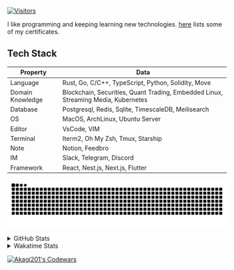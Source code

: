 <!-- markdownlint-disable MD041 MD010 MD033 -->
[![Visitors](https://api.visitorbadge.io/api/daily?path=Akagi201%2FAkagi201&label=Visitors%20Today&countColor=%2337d67a)](https://visitorbadge.io/status?path=Akagi201%2FAkagi201)

I like programming and keeping learning new technologies. [here](https://github.com/Akagi201/blockchain) lists some of my certificates.

## Tech Stack

| Property         	| Data                                                                               	|
|------------------	|------------------------------------------------------------------------------------	|
| Language         	| Rust, Go, C/C++, TypeScript, Python, Solidity, Move                                 |
| Domain Knowledge 	| Blockchain, Securities, Quant Trading, Embedded Linux, Streaming Media, Kubernetes 	|
| Database         	| Postgresql, Redis, Sqlite, TimescaleDB, Meilisearch                                 |
| OS               	| MacOS, ArchLinux, Ubuntu Server                                                     |
| Editor           	| VsCode, VIM                                                                        	|
| Terminal          | Iterm2, Oh My Zsh, Tmux, Starship                                                   |
| Note             	| Notion, Feedbro                                                                    	|
| IM               	| Slack, Telegram, Discord                                                            |
| Framework         | React, Nest.js, Next.js, Flutter                                                   	|

[![github contribution grid snake animation](https://raw.githubusercontent.com/Akagi201/Akagi201/output/github-contribution-grid-snake.svg#gh-light-mode-only)](https://github.com/Akagi201)

<details>
<summary>GitHub Stats</summary>
  <a href="https://github.com/Akagi201"><img alt="Profile Detail" src="https://raw.githubusercontent.com/Akagi201/Akagi201/master/profile-summary-card-output/dracula/0-profile-details.svg" /></a>
  <a href="https://github.com/Akagi201"><img alt="Github Stats" src="https://raw.githubusercontent.com/Akagi201/Akagi201/master/profile-summary-card-output/dracula/3-stats.svg" /></a>
  <a href="https://github.com/Akagi201"><img alt="Lang By Commits" src="https://raw.githubusercontent.com/Akagi201/Akagi201/master/profile-summary-card-output/dracula/2-most-commit-language.svg" /></a>
</details>

<details>
<summary>Wakatime Stats</summary>
<br>

<!--START_SECTION:waka-->
![Code Time](http://img.shields.io/badge/Code%20Time-609%20hrs%2016%20mins-blue)

**I'm a Night 🦉** 

```text
🌞 Morning    22 commits     █░░░░░░░░░░░░░░░░░░░░░░░░   6.4% 
🌆 Daytime    88 commits     ██████░░░░░░░░░░░░░░░░░░░   25.58% 
🌃 Evening    154 commits    ███████████░░░░░░░░░░░░░░   44.77% 
🌙 Night      80 commits     █████░░░░░░░░░░░░░░░░░░░░   23.26%

```
📅 **I'm Most Productive on Tuesday** 

```text
Monday       49 commits     ███░░░░░░░░░░░░░░░░░░░░░░   14.24% 
Tuesday      71 commits     █████░░░░░░░░░░░░░░░░░░░░   20.64% 
Wednesday    36 commits     ██░░░░░░░░░░░░░░░░░░░░░░░   10.47% 
Thursday     43 commits     ███░░░░░░░░░░░░░░░░░░░░░░   12.5% 
Friday       52 commits     ███░░░░░░░░░░░░░░░░░░░░░░   15.12% 
Saturday     49 commits     ███░░░░░░░░░░░░░░░░░░░░░░   14.24% 
Sunday       44 commits     ███░░░░░░░░░░░░░░░░░░░░░░   12.79%

```


📊 **This Week I Spent My Time On** 

```text
⌚︎ Time Zone: Asia/Shanghai

💬 Programming Languages: 
sh                       8 hrs 13 mins       ██████████░░░░░░░░░░░░░░░   40.73% 
Rust                     5 hrs 2 mins        ██████░░░░░░░░░░░░░░░░░░░   24.93% 
Markdown                 1 hr 47 mins        ██░░░░░░░░░░░░░░░░░░░░░░░   8.87% 
C                        59 mins             █░░░░░░░░░░░░░░░░░░░░░░░░   4.9% 
YAML                     58 mins             █░░░░░░░░░░░░░░░░░░░░░░░░   4.86%

🔥 Editors: 
VS Code                  11 hrs 28 mins      ██████████████░░░░░░░░░░░   56.79% 
Zsh                      8 hrs 13 mins       ██████████░░░░░░░░░░░░░░░   40.73% 
Google Calendar          30 mins             ░░░░░░░░░░░░░░░░░░░░░░░░░   2.47%

💻 Operating System: 
Linux                    12 hrs 45 mins      ███████████████░░░░░░░░░░   63.16% 
Mac                      6 hrs 56 mins       ████████░░░░░░░░░░░░░░░░░   34.36% 
Unknown OS               30 mins             ░░░░░░░░░░░░░░░░░░░░░░░░░   2.47%

```

**I Mostly Code in Go** 

```text
Go                       37 repos            ███████████░░░░░░░░░░░░░░   46.25% 
Rust                     15 repos            ████░░░░░░░░░░░░░░░░░░░░░   18.75% 
TypeScript               8 repos             ██░░░░░░░░░░░░░░░░░░░░░░░   10.0% 
JavaScript               7 repos             ██░░░░░░░░░░░░░░░░░░░░░░░   8.75% 
HTML                     2 repos             ░░░░░░░░░░░░░░░░░░░░░░░░░   2.5%

```



 Last Updated on 08/12/2022 15:35:15 UTC
<!--END_SECTION:waka-->

</details>

<a href="https://www.codewars.com/users/Akagi201"><img alt="Akagi201's Codewars" src="https://www.codewars.com/users/Akagi201/badges/small"></a>
